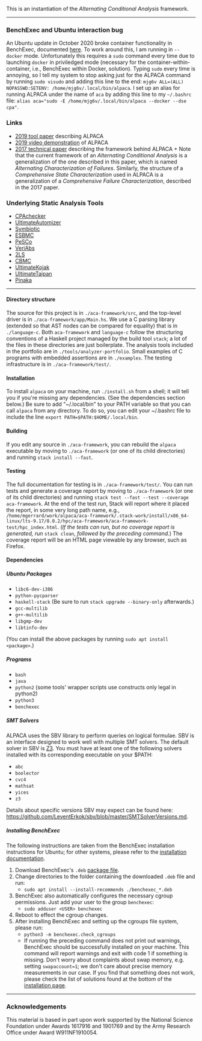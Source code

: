 This is an instantiation of the 
*Alternating Conditional Analysis* framework.

---

### BenchExec and Ubuntu interaction bug

An Ubuntu update in October 2020 broke container functionality in BenchExec, documented [here](https://github.com/sosy-lab/benchexec/issues/621).
To work around this, I am running in `--docker` mode. Unfortunately this requires a `sudo` command every time due to launching `docker` in
priviledged mode (necessary for the container-within-container, i.e., BenchExec within Docker, solution). Typing `sudo` every time is annoying,
so I tell my system to stop asking just for the ALPACA command by running `sudo visudo` and adding this line to the end:
`mjg6v ALL=(ALL) NOPASSWD:SETENV: /home/mjg6v/.local/bin/alpaca`. I set up an alias for running ALPACA under the name of `aca` by adding
this line to my `~/.bashrc` file: `alias aca="sudo -E /home/mjg6v/.local/bin/alpaca --docker --dse cpa"`.

### Links

- [2019 tool paper](https://bitbucket.org/mgerrard/alpaca/raw/81184644b101f170ce74713fc99b8a6a348ef94f/aca-framework/doc/icse_2019_tool.pdf)
  describing ALPACA
- [2019 video demonstration](https://youtu.be/H2yXtvODurQ) of ALPACA
- [2017 technical paper](https://bitbucket.org/mgerrard/alpaca/raw/81184644b101f170ce74713fc99b8a6a348ef94f/aca-framework/doc/ase_2017_technical.pdf) describing the framework
  behind ALPACA 
      + Note that the current framework of an
        *Alternating Conditional Analysis* is a generalization
        of the one described in this paper, which is named
        *Alternating Characterization of Failures*. Similarly,
        the structure of a *Comprehensive State Characterization*
        used in ALPACA is a generalization of a 
        *Comprehensive Failure Characterization*,
        described in the 2017 paper.
        
### Underlying Static Analysis Tools

* [CPAchecker](https://cpachecker.sosy-lab.org/)
* [UltimateAutomizer](https://ultimate.informatik.uni-freiburg.de/)
* [Symbiotic](https://github.com/staticafi/symbiotic)
* [ESBMC](http://esbmc.org/)
* [PeSCo](https://link.springer.com/chapter/10.1007/978-3-030-17502-3_19)
* [VeriAbs](https://link.springer.com/chapter/10.1007/978-3-319-89963-3_32)
* [2LS](https://github.com/diffblue/2ls)
* [CBMC](https://github.com/diffblue/cbmc)
* [UltimateKojak](https://ultimate.informatik.uni-freiburg.de/)
* [UltimateTaipan](https://ultimate.informatik.uni-freiburg.de/)
* [Pinaka](https://github.com/sbjoshi/Pinaka)

---

#### Directory structure

The source for this project is in
`./aca-framework/src`, and the top-level
driver is in `./aca-framework/app/Main.hs`. 
We use a C parsing
library (extended so that AST nodes can
be compared for equality) that is in
`./language-c`.  Both `aca-framework`
and `language-c` follow the structuring
conventions of a Haskell project
managed by the build tool `stack`; a
lot of the files in these directories
are just boilerplate. The analysis
tools included in the portfolio
are in `./tools/analyzer-portfolio`. 
Small examples of
C programs with embedded assertions
are in `./examples`.
The testing infrastructure is in
`./aca-framework/test/`.

#### Installation

To install `alpaca` on your machine,
run `./install.sh` from a shell; it
will tell you if you're missing any
dependencies.
(See the dependencies section below.)
Be sure to add "~/.local/bin" 
to your PATH variable so that you can 
call `alpaca` from any directory. 
To do so, you can edit your ~/.bashrc file 
to include the line 
`export PATH=$PATH:$HOME/.local/bin`.

#### Building

If you edit any source in
`./aca-framework`, you can rebuild
the `alpaca` executable by moving to
`./aca-framework` (or one of its child
directories) and running
`stack install --fast`.

#### Testing

The full documentation for testing is in
`./aca-framework/test/`.
You can run tests and generate a coverage report by 
moving to `./aca-framework` (or one of its child
directories) and running
`stack test --fast --test --coverage aca-framework`.
At the end of the test run, Stack will report where it placed the report, 
in some very long path name, e.g.,
`/home/mgerrard/work/alpaca/aca-framework/.stack-work/install/x86_64-linux/lts-9.17/8.0.2/hpc/aca-framework/aca-framework-test/hpc_index.html`.
(*If the tests can run, but no coverage report is 
generated, run* `stack clean`, *followed by the preceding
command.*)
The coverage report will be an HTML page viewable
by any browser, such as Firefox.

#### Dependencies
##### Ubuntu Packages
+ `libc6-dev-i386`
+ `python-pycparser`
+ `haskell-stack` (Be sure to run `stack upgrade --binary-only` afterwards.)
+ `gcc-multilib `
+ `g++-multilib`
+ `libgmp-dev`
+ `libtinfo-dev`

(You can install the above packages by running `sudo apt install <package>`.)

##### Programs
+ `bash`
+ `java`
+ `python2` (some tools' wrapper scripts use constructs only legal in python2)
+ `python3`
+ `benchexec`

##### SMT Solvers

ALPACA uses the SBV library to perform queries on logical formulae. SBV is an interface
designed to work well with multiple SMT solvers.
The default solver in SBV is [Z3](https://github.com/Z3Prover/z3).
You must have at least one of the following
solvers installed with its corresponding executable on your $PATH:

+ `abc`
+ `boolector`
+ `cvc4`
+ `mathsat`
+ `yices`
+ `z3`

Details about specific versions SBV may expect can be found here: 
https://github.com/LeventErkok/sbv/blob/master/SMTSolverVersions.md.

##### Installing BenchExec

The following instructions are taken from the BenchExec installation instructions for Ubuntu; for other systems, please refer to the [installation documentation](https://github.com/sosy-lab/benchexec/blob/master/doc/INSTALL.md).

1. Download BenchExec's `.deb` [package file](https://github.com/sosy-lab/benchexec/releases/download/2.7/benchexec_2.7-1_all.deb).
2. Change directories to the folder containing the downloaded `.deb` file and run:
    + `sudo apt install --install-recommends ./benchexec_*.deb`
3. BenchExec also automatically configures the necessary cgroup permissions. Just add your user to the group `benchexec`:
    + `sudo adduser <USER> benchexec`
4. Reboot to effect the cgroup changes.
5. After installing BenchExec and setting up the cgroups file system, please run:
    + `python3 -m benchexec.check_cgroups`
    + If running the preceding command does not print out warnings, BenchExec should be successfully installed on your machine. 
      This command will report warnings and exit with code 1 if something is missing. 
      Don't worry about complaints about swap memory, e.g. setting `swapaccount=1`; 
      we don't care about precise memory measurements in our case. 
      If you find that something does not work, please check the list of solutions found at the bottom of the [installation page](https://github.com/sosy-lab/benchexec/blob/master/doc/INSTALL.md). 

---

### Acknowledgements

This material is based in part upon work supported by the National Science Foundation under Awards 1617916 and 1901769 and by the Army Research Office under Award W911NF1910054.
